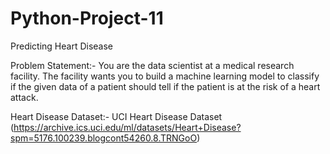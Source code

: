 # Python-Project-11

Predicting Heart Disease

Problem Statement:-
You are the data scientist at a medical research facility. The facility wants you to build a machine learning model to classify if the given data of a patient should tell if the patient is at the risk of a heart attack.

Heart Disease Dataset:- UCI Heart Disease Dataset
(https://archive.ics.uci.edu/ml/datasets/Heart+Disease?spm=5176.100239.blogcont54260.8.TRNGoO)

